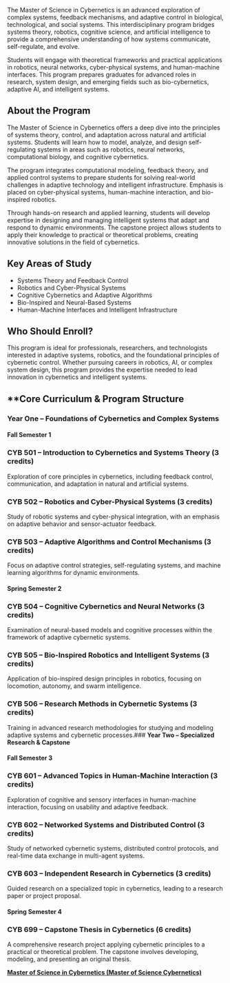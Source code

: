 The Master of Science in Cybernetics is an advanced exploration of complex systems, feedback mechanisms, and adaptive control in biological, technological, and social systems. This interdisciplinary program bridges systems theory, robotics, cognitive science, and artificial intelligence to provide a comprehensive understanding of how systems communicate, self-regulate, and evolve.

Students will engage with theoretical frameworks and practical applications in robotics, neural networks, cyber-physical systems, and human-machine interfaces. This program prepares graduates for advanced roles in research, system design, and emerging fields such as bio-cybernetics, adaptive AI, and intelligent systems.

## **About the Program**

The Master of Science in Cybernetics offers a deep dive into the principles of systems theory, control, and adaptation across natural and artificial systems. Students will learn how to model, analyze, and design self-regulating systems in areas such as robotics, neural networks, computational biology, and cognitive cybernetics.

The program integrates computational modeling, feedback theory, and applied control systems to prepare students for solving real-world challenges in adaptive technology and intelligent infrastructure. Emphasis is placed on cyber-physical systems, human-machine interaction, and bio-inspired robotics.

Through hands-on research and applied learning, students will develop expertise in designing and managing intelligent systems that adapt and respond to dynamic environments. The capstone project allows students to apply their knowledge to practical or theoretical problems, creating innovative solutions in the field of cybernetics.

## **Key Areas of Study**

- Systems Theory and Feedback Control
- Robotics and Cyber-Physical Systems
- Cognitive Cybernetics and Adaptive Algorithms
- Bio-Inspired and Neural-Based Systems
- Human-Machine Interfaces and Intelligent Infrastructure

## **Who Should Enroll?**

This program is ideal for professionals, researchers, and technologists interested in adaptive systems, robotics, and the foundational principles of cybernetic control. Whether pursuing careers in robotics, AI, or complex system design, this program provides the expertise needed to lead innovation in cybernetics and intelligent systems.

## **Core Curriculum & Program Structure

### **Year One – Foundations of Cybernetics and Complex Systems**

#### **Fall  Semester 1**

### **CYB 501** – Introduction to Cybernetics and Systems Theory (3 credits)

Exploration of core principles in cybernetics, including feedback control, communication, and adaptation in natural and artificial systems.

### **CYB 502** – Robotics and Cyber-Physical Systems (3 credits)

Study of robotic systems and cyber-physical integration, with an emphasis on adaptive behavior and sensor-actuator feedback.

### **CYB 503** – Adaptive Algorithms and Control Mechanisms (3 credits)

Focus on adaptive control strategies, self-regulating systems, and machine learning algorithms for dynamic environments.

#### **Spring Semester 2**

### **CYB 504** – Cognitive Cybernetics and Neural Networks (3 credits)

Examination of neural-based models and cognitive processes within the framework of adaptive cybernetic systems.

### **CYB 505** – Bio-Inspired Robotics and Intelligent Systems (3 credits)

Application of bio-inspired design principles in robotics, focusing on locomotion, autonomy, and swarm intelligence.

### **CYB 506** – Research Methods in Cybernetic Systems (3 credits)

Training in advanced research methodologies for studying and modeling adaptive systems and cybernetic processes.### **Year Two – Specialized Research & Capstone**

#### **Fall  Semester 3**

### **CYB 601** – Advanced Topics in Human-Machine Interaction (3 credits)

Exploration of cognitive and sensory interfaces in human-machine interaction, focusing on usability and adaptive feedback.

### **CYB 602** – Networked Systems and Distributed Control (3 credits)

Study of networked cybernetic systems, distributed control protocols, and real-time data exchange in multi-agent systems.

### **CYB 603** – Independent Research in Cybernetics (3 credits)

Guided research on a specialized topic in cybernetics, leading to a research paper or project proposal.

#### **Spring Semester 4**

### **CYB 699** – Capstone Thesis in Cybernetics (6 credits)

A comprehensive research project applying cybernetic principles to a practical or theoretical problem. The capstone involves developing, modeling, and presenting an original thesis.

[**Master of Science in Cybernetics (Master of Science Cybernetics)**](https://www.notion.so/Master-of-Science-in-Cybernetics-M-Sc-Cybernetics-1952c2ffeee280cb89eadfe46b1d7cdc?pvs=21)
